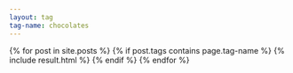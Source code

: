 ```yaml
---
layout: tag
tag-name: chocolates
---
```

{% for post in site.posts %}
{% if post.tags contains page.tag-name %}
{% include result.html %}
{% endif %}
{% endfor %}
